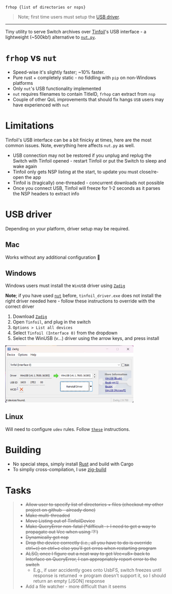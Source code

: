 `frhop {list of directories or nsps}`  
> Note; first time users must setup the [USB driver](#usb-driver). 
---
Tiny utility to serve Switch archives over [Tinfoil](https://tinfoil.io/)'s USB interface - a lightweight (~500kb!) alternative to [`nut.py`](https://github.com/blawar/nut).  

# `frhop` vs `nut`
- Speed-wise it's slightly faster; ~10% faster.  
- Pure rust + completely static - no fiddling with `pip` on non-Windows platforms
- Only `nut`'s USB functionality implemented 
- `nut` requires filenames to contain TitleID, `frhop` can extract from `nsp`
- Couple of other QoL improvements that should fix hangs `USB` users may have experienced with `nut`

# Limitations 
Tinfoil's USB interface can be a bit finicky at times, here are the most common issues. Note, everything here affects `nut.py` as well.  
- USB connection may not be restored if you unplug and replug the Switch with Tinfoil opened - restart Tinfoil or put the Switch to sleep and wake again
- Tinfoil only gets NSP listing at the start, to update you must close/re-open the app
- Tinfoil is (tragically) one-threaded - concurrent downloads not possible
- Once you connect USB, Tinfoil will freeze for 1-2 seconds as it parses the NSP headers to extract info

# USB driver
Depending on your platform, driver setup may be required.  
## Mac
Works without any additional configuration 🥳 
## Windows
Windows users must install the `WinUSB` driver using [`Zadig`](https://zadig.akeo.ie)

**Note**; if you have used [`nut`](https://github.com/blawar/nut) before, `tinfoil_driver.exe` does not install the right driver needed here - follow these instructions to override with the correct driver 

1. Download [`Zadig`](https://zadig.akeo.ie)
2. Open `Tinfoil`, and plug in the switch
3. `Options > List all devices`
4. Select `Tinfoil (Interface 0)` from the dropdown
5. Select the WinUSB (v...) driver using the arrow keys, and press install   

<img src="res/zadig.png" width="400" alt="zadig interface example">

## Linux
Will need to configure `udev` rules. Follow [`these`](https://docs.rs/nusb/latest/nusb/#linux) instructions. 
# Building
- No special steps, simply install [Rust](https://www.rust-lang.org) and build with Cargo
- To simpliy cross-compilation, I use [zig-build](https://github.com/rust-cross/cargo-zigbuild)

# Tasks
> - ~~Allow user to specify list of directories + files (checkout my other project on github - already done)~~
> - ~~Make multi-threaded~~
> - ~~Move Listing out of TinfoilDevice~~
> - ~~Make QueryError non-fatal (*difficult -> I need to get a way to propagate out Vec<u8> when using '?')~~
> - ~~Dynamically get nsp~~
> - ~~Drop the device correctly \(i.e., all you have to do is override ctrl+c) on ctrl+c else you'll get erros when restarting program~~
> - ~~ALSO, once I figure out a neat way to get Vec\<u8> back to Interface on QueryError, I can appropriately report error to the switch~~
>     - E.g., if user accidently goes onto UsbFS, switch freezes until response is returned -> program doesn't support it, so I should return an empty \[JSON] response
> - Add a file watcher - more difficult than it seems